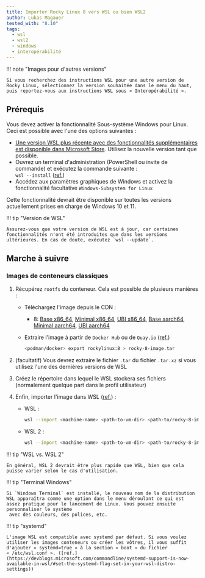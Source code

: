 ```yaml
---
title: Importer Rocky Linux 8 vers WSL ou bien WSL2
author: Lukas Magauer
tested_with: "8.10"
tags:
  - wsl
  - wsl2
  - windows
  - interopérabilité
---
```


!!! note "Images pour d'autres versions"

    Si vous recherchez des instructions WSL pour une autre version de Rocky Linux, sélectionnez la version souhaitée dans le menu du haut, puis reportez-vous aux instructions WSL sous « Interopérabilité ».

## Prérequis

Vous devez activer la fonctionnalité Sous-système Windows pour Linux. Ceci est possible avec l'une des options suivantes :

- [Une version WSL plus récente avec des fonctionnalités supplémentaires est disponible dans Microsoft Store](https://apps.microsoft.com/store/detail/windows-subsystem-for-linux/9P9TQF7MRM4R). Utilisez la nouvelle version tant que possible.
- Ouvrez un terminal d'administration (PowerShell ou invite de commande) et exécutez la commande suivante :<br/>`wsl --install` ([ref.](https://docs.microsoft.com/en-us/windows/wsl/install))
- Accédez aux paramètres graphiques de Windows et activez la fonctionnalité facultative `Windows-Subsystem for Linux`

Cette fonctionnalité devrait être disponible sur toutes les versions actuellement prises en charge de Windows 10 et 11.

!!! tip "Version de WSL"

    Assurez-vous que votre version de WSL est à jour, car certaines fonctionnalités n'ont été introduites que dans les versions ultérieures. En cas de doute, exécutez `wsl --update`.

## Marche à suivre

### Images de conteneurs classiques

1. Récupérez `rootfs` du conteneur. Cela est possible de plusieurs manières :

   - Téléchargez l'image depuis le CDN :
     - 8: [Base x86_64](https://dl.rockylinux.org/pub/rocky/8/images/x86_64/Rocky-8-Container-Base.latest.x86_64.tar.xz), [Minimal x86_64](https://dl.rockylinux.org/pub/rocky/8/images/x86_64/Rocky-8-Container-Minimal.latest.x86_64.tar.xz), [UBI x86_64](https://dl.rockylinux.org/pub/rocky/8/images/x86_64/Rocky-8-Container-UBI.latest.x86_64.tar.xz), [Base aarch64](https://dl.rockylinux.org/pub/rocky/8/images/aarch64/Rocky-8-Container-Base.latest.aarch64.tar.xz), [Minimal aarch64](https://dl.rockylinux.org/pub/rocky/8/images/aarch64/Rocky-8-Container-Minimal.latest.aarch64.tar.xz), [UBI aarch64](https://dl.rockylinux.org/pub/rocky/8/images/aarch64/Rocky-8-Container-UBI.latest.aarch64.tar.xz)
   - Extraire l'image à partir de `Docker Hub` ou de `Quay.io` ([ref.](https://docs.microsoft.com/en-us/windows/wsl/use-custom-distro#export-the-tar-from-a-container))

        ```sh
        <podman/docker> export rockylinux:8 > rocky-8-image.tar
        ```

2. (facultatif) Vous devrez extraire le fichier `.tar` du fichier `.tar.xz` si vous utilisez l'une des dernières versions de WSL

3. Créez le répertoire dans lequel le WSL stockera ses fichiers (normalement quelque part dans le profil utilisateur)

4. Enfin, importer l'image dans WSL ([ref.](https://docs.microsoft.com/en-us/windows/wsl/use-custom-distro#import-the-tar-file-into-wsl)) :

   - WSL :

        ```sh
        wsl --import <machine-name> <path-to-vm-dir> <path-to/rocky-8-image.tar.xz> --version 1
        ```

   - WSL 2 :

        ```sh
        wsl --import <machine-name> <path-to-vm-dir> <path-to/rocky-8-image.tar.xz> --version 2
        ```

!!! tip "WSL vs. WSL 2"

    En général, WSL 2 devrait être plus rapide que WSL, bien que cela puisse varier selon le cas d'utilisation.

!!! tip "Terminal Windows"

    Si `Windows Terminal` est installé, le nouveau nom de la distribution WSL apparaîtra comme une option dans le menu déroulant ce qui est assez pratique pour le lancement de Linux. Vous pouvez ensuite personnaliser le système
     avec des couleurs, des polices, etc.

!!! tip "systemd"

    L'image WSL est compatible avec systemd par défaut. Si vous voulez utiliser les images conteneurs ou créer les vôtres, il vous suffit d'ajouter « systemd=true » à la section « boot » du fichier « /etc/wsl.conf ». ([réf.](https://devblogs.microsoft.com/commandline/systemd-support-is-now-available-in-wsl/#set-the-systemd-flag-set-in-your-wsl-distro-settings))
